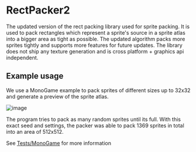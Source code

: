 # RectPacker2
The updated version of the rect packing library used for sprite packing. It is used to pack rectangles which represent a sprite's source in a sprite atlas into a bigger area as tight as possible. The updated algorithm packs more sprites tightly and supports more features for future updates. The library does not ship any texture generation and is cross platform + graphics api independent.

## Example usage

We use a MonoGame example to pack sprites of different sizes up to 32x32 and generate a preview of the sprite atlas.

![image](https://github.com/AkseliDev/RectPacker2/assets/96961979/9f9436ab-a121-4440-a745-97fdf4892f06)

The program tries to pack as many random sprites until its full. With this exact seed and settings, the packer was able to pack 1369 sprites in total into an area of 512x512.

See [Tests/MonoGame](https://github.com/AkseliDev/RectPacker2/tree/master/RectPacker2.Tests.MonoGame) for more information
 

